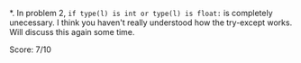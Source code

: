 *. In problem 2, ``if type(l) is int or type(l) is float:`` is completely unecessary. I think you haven't really understood how the try-except works. Will discuss this again some time.

Score: 7/10